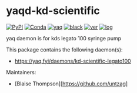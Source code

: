 # yaqd-kd-scientific

[![PyPI](https://img.shields.io/pypi/v/yaqd-kd-scientific)](https://pypi.org/project/yaqd-kd-scientific)
[![Conda](https://img.shields.io/conda/vn/conda-forge/yaqd-kd-scientific)](https://anaconda.org/conda-forge/yaqd-kd-scientific)
[![yaq](https://img.shields.io/badge/framework-yaq-orange)](https://yaq.fyi/)
[![black](https://img.shields.io/badge/code--style-black-black)](https://black.readthedocs.io/)
[![ver](https://img.shields.io/badge/calver-YYYY.M.MICRO-blue)](https://calver.org/)
[![log](https://img.shields.io/badge/change-log-informational)](https://github.com/yaq-project/yaqd-kd-scientific/-/blob/main/CHANGELOG.md)

yaq daemon is for kds legato 100 syringe pump

This package contains the following daemon(s):

- https://yaq.fyi/daemons/kd-scientific-legato100

Maintainers:

- [Blaise Thompson][https://github.com/untzag] 
